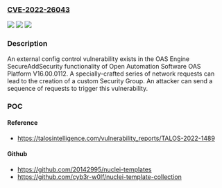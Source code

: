 ### [CVE-2022-26043](https://cve.mitre.org/cgi-bin/cvename.cgi?name=CVE-2022-26043)
![](https://img.shields.io/static/v1?label=Product&message=OAS%20Platform&color=blue)
![](https://img.shields.io/static/v1?label=Version&message=%3D%20V16.00.0112%20&color=brighgreen)
![](https://img.shields.io/static/v1?label=Vulnerability&message=CWE-306%3A%20Missing%20Authentication%20for%20Critical%20Function&color=brighgreen)

### Description

An external config control vulnerability exists in the OAS Engine SecureAddSecurity functionality of Open Automation Software OAS Platform V16.00.0112. A specially-crafted series of network requests can lead to the creation of a custom Security Group. An attacker can send a sequence of requests to trigger this vulnerability.

### POC

#### Reference
- https://talosintelligence.com/vulnerability_reports/TALOS-2022-1489

#### Github
- https://github.com/20142995/nuclei-templates
- https://github.com/cyb3r-w0lf/nuclei-template-collection


